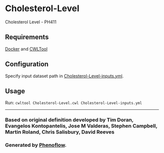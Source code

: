 # Cholesterol-Level

Cholesterol Level - PH411

## Requirements

[Docker](https://docs.docker.com/install/) and [CWLTool](https://github.com/common-workflow-language/cwltool#install)

## Configuration

Specify input dataset path in [Cholesterol-Level-inputs.yml](Cholesterol-Level-inputs.yml).

## Usage

Run: `cwltool Cholesterol-Level.cwl Cholesterol-Level-inputs.yml`

***

### Based on original definition developed by Tim Doran, Evangelos Kontopantelis, Jose M Valderas, Stephen Campbell, Martin Roland, Chris Salisbury, David Reeves
### Generated by [Phenoflow](https://kclhi.org/phenoflow).
